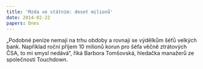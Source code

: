 ```yaml
---
title: 'Mzda ve státním: deset milionů'
date: 2014-02-22
papers: Dnes
---
```

„Podobné peníze nemají na trhu obdoby a rovnají se výdělkům šéfů velkých bank. Například roční příjem 10 milionů korun pro šéfa věčně ztrátových ČSA, to mi smysl nedává“, říká Barbora Tomšovská, hledačka manažerů ze společnosti Touchdown.
